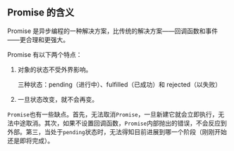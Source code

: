 ## Promise 的含义

Promise 是异步编程的一种解决方案，比传统的解决方案——回调函数和事件——更合理和更强大。

Promise 有以下两个特点：

1. 对象的状态不受外界影响。

   三种状态：pending（进行中）、fulfilled（已成功）和 rejected（以失败）

2. 一旦状态改变，就不会再变。

`Promise`也有一些缺点。首先，无法取消`Promise`，一旦新建它就会立即执行，无法中途取消。其次，如果不设置回调函数，`Promise`内部抛出的错误，不会反应到外部。第三，当处于`pending`状态时，无法得知目前进展到哪一个阶段（刚刚开始还是即将完成）。